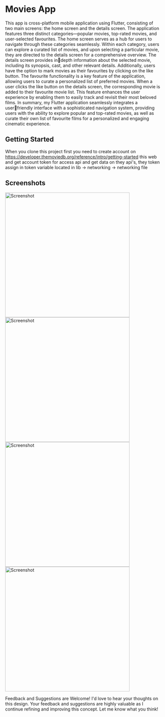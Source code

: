 # Movies App

This app is cross-platform mobile application using Flutter, 
consisting of two main screens: the home screen and the details 
screen. The application features three distinct categories—popular 
movies, top-rated movies, and user-selected favourites. The home 
screen serves as a hub for users to navigate through these categories 
seamlessly.
Within each category, users can explore a curated list of movies, and 
upon selecting a particular movie, they are directed to the details 
screen for a comprehensive overview. The details screen provides indepth information about the selected movie, including its synopsis, 
cast, and other relevant details. Additionally, users have the option 
to mark movies as their favourites by clicking on the like button.
The favourite functionality is a key feature of the application, 
allowing users to curate a personalized list of preferred movies. 
When a user clicks the like button on the details screen, the 
corresponding movie is added to their favourite movie list. This 
feature enhances the user experience by enabling them to easily 
track and revisit their most beloved films.
In summary, my Flutter application seamlessly integrates a userfriendly interface with a sophisticated navigation system, providing 
users with the ability to explore popular and top-rated movies, as 
well as curate their own list of favourite films for a personalized and 
engaging cinematic experience.


## Getting Started

When you clone this project first you need to create account on https://developer.themoviedb.org/reference/intro/getting-started 
this web and get account token for access api and get data on they api's, 
they token assign in token variable located in lib -> networking -> networking file


## Screenshots


<img src="https://github.com/Kunal645/movies_app/assets/89443555/7c59f8ae-3b40-4d08-87c7-677fbd153cf9" alt="Screenshot" height="400">
<img src="https://github.com/Kunal645/movies_app/assets/89443555/adf8e193-bf53-48d9-997a-2c1ce92808c6" alt="Screenshot" height="400">
<img src="https://github.com/Kunal645/movies_app/assets/89443555/210c1fb1-17ee-4a51-951d-8666bab9763a" alt="Screenshot" height="400">
<img src="https://github.com/Kunal645/movies_app/assets/89443555/a7081b0d-6710-4e11-aa84-f608369d96de" alt="Screenshot" height="400">



Feedback and Suggestions are Welcome!
I'd love to hear your thoughts on this design. Your feedback and suggestions are highly valuable as I continue refining and improving this concept. Let me know what you think!
